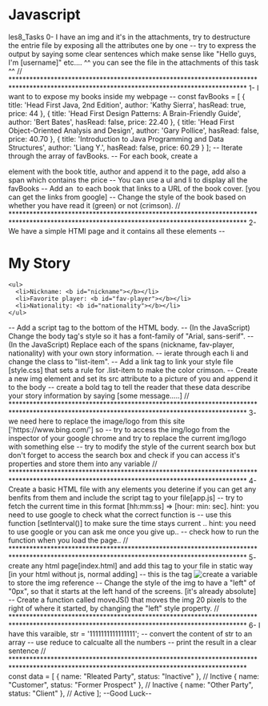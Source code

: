 # Javascript
les8_Tasks
0- I have an img and it's in the attachments, try to destructure the entrie file by exposing all the attributes one by one 
-- try to express the output by saying some clear sentences which make sense like "Hello guys, I'm [username]" etc....
^^ you can see the file in the attachments of this task ^^
// *******************************************************************************************************************************************
1- I want to to expose my books inside my webpage
-- const favBooks = [
  {
    title: 'Head First Java, 2nd Edition',
    author: 'Kathy Sierra',
    hasRead: true,
	price: 44
  },
  {
    title: 'Head First Design Patterns: A Brain-Friendly Guide',
    author: 'Bert Bates',
    hasRead: false,
	price: 22.40
  },
  {
    title: 'Head First Object-Oriented Analysis and Design',
    author: 'Gary Pollice',
    hasRead: false,
	price: 40.70
  },
  {
    title: 'Introduction to Java Programming and Data Structures',
    author: 'Liang Y.',
    hasRead: false,
	price: 60.29
  }
];
-- Iterate through the array of favBooks.
-- For each book, create a <p> element with the book title, author and append it to the page, add also a span which contains the price
-- You can use a ul and li to display all the favBooks
-- Add an <img> to each book that links to a URL of the book cover. [you can get the links from google]
-- Change the style of the book based on whether you have read it (green) or not (crimson).
// *******************************************************************************************************************************************
2- We have a simple HTMl page and it contains all these elements
-- <!DOCTYPE html>
<html>
  <head>
    <meta charset="utf-8" />
    <title>My Storry</title>
  </head>
  <body>
    <h1>My Story</h1>

    <ul>
      <li>Nickname: <b id="nickname"></b></li>
      <li>Favorite player: <b id="fav-player"></b></li>
      <li>Nationality: <b id="nationality"></b></li>
    </ul>
  </body>
</html>
-- Add a script tag to the bottom of the HTML body.
-- (In the JavaScript) Change the body tag's style so it has a font-family of "Arial, sans-serif".
-- (In the JavaScript) Replace each of the spans (nickname, fav-player, nationality) with your own story information.
-- ierate through each li and change the class to "list-item".
-- Add a link tag to link your style file [style.css] that sets a rule for .list-item to make the color crimson.
-- Create a new img element and set its src attribute to a picture of you and append it to the body
-- create a bold tag to tell the reader that these data describe your story information by saying [some message.....]
// *******************************************************************************************************************************************
3- we need here to replace the image/logo from this site ['https://www.bing.com/'] so
-- try to access the img/logo from the inspector of your google chrome and try to replace the current img/logo with something else
-- try to modify the style of the current search box but don't forget to access the search box and check if you can access it's properties and store them into any variable
// *******************************************************************************************************************************************
 4- Create a basic HTML file with any elements you deterine if you can get any benfits from them and include the script tag to your file[app.js]
-- try to fetch the current time in this format [hh:mm:ss] => [hour: min: sec]. hint: you need to use google to check what the correct function is 
-- use this function [setInterval()] to make sure the time stays current .. hint: you need to use google or you can ask me once you give up..
-- check how to run the function when you load the page..
// *******************************************************************************************************************************************
5- create any html page[index.html] and add this tag to your file in static way [in your html without js, normal adding] 
 -- this is the tag <img style="position:absolute;" src="https://s3-us-west-2.amazonaws.com/s.cdpn.io/4621/javascript.png" /> 
 -- create a variable to store the img reference 
 -- Change the style of the img to have a "left" of "0px", so that it starts at the left hand of the screens. [it's already absolute]
 -- Create a function called moveJS() that moves the img 20 pixels to the right of where it started, by changing the "left" style property.
// *******************************************************************************************************************************************
6- I have this varaible, str = '1111111111111111';
-- convert the content of str to an array 
-- use reduce to calcualte all the numbers
-- print the result in a clear sentence
// *******************************************************************************************************************************************
const data = [
  { name: "Rleated Party", status: "Inactive" }, // Inctive
  { name: "Customer", status: "Former Prospect" }, // Inactive
  { name: "Other Party", status: "Client" }, // Active
];																
																--Good Luck--
